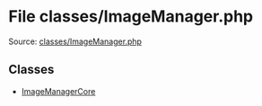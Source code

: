 File classes/ImageManager.php
=========

Source: [classes/ImageManager.php](https://github.com/PrestaShop/PrestaShop/blob/1.6.0.9/classes/ImageManager.php)


Classes
-------

* [ImageManagerCore](class.ImageManagerCore.md)


